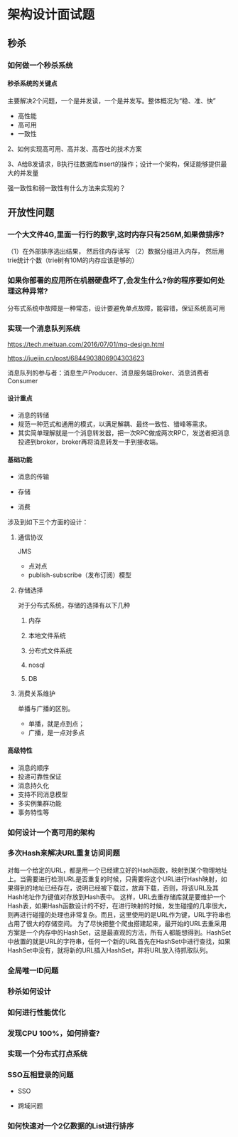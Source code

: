 # 架构设计面试题

## 秒杀

### 如何做一个秒杀系统

#### 秒杀系统的关键点

主要解决2个问题，一个是并发读，一个是并发写。整体概况为“稳、准、快”

- 高性能
- 高可用
- 一致性

2、如何实现高可用、高并发、高吞吐的技术方案

3、A给B发请求，B执行往数据库insert的操作；设计一个架构，保证能够提供最大的并发量

强一致性和弱一致性有什么方法来实现的？

## 开放性问题

### 一个大文件4G,里面一行行的数字,这时内存只有256M,如果做排序?

（1）在外部排序选出结果， 然后往内存读写
（2）数据分组进入内存， 然后用trie统计个数（trie树有10M的内存应该是够的）

### 如果你部署的应用所在机器硬盘坏了,会发生什么?你的程序要如何处理这种异常?

分布式系统中故障是一种常态，设计要避免单点故障，能容错，保证系统高可用

### 实现一个消息队列系统

https://tech.meituan.com/2016/07/01/mq-design.html

https://juejin.cn/post/6844903806904303623

消息队列的参与者：消息生产Producer、消息服务端Broker、消息消费者Consumer

#### 设计重点

- 消息的转储
- 规范一种范式和通用的模式，以满足解耦、最终一致性、错峰等需求。
- 其实简单理解就是一个消息转发器，把一次RPC做成两次RPC，发送者把消息投递到broker，broker再将消息转发一手到接收端。

#### 基础功能

- 消息的传输

- 存储

- 消费

涉及到如下三个方面的设计：

1. 通信协议

   JMS

   - 点对点
   - publish-subscribe（发布订阅）模型

2. 存储选择

   对于分布式系统，存储的选择有以下几种

   1. 内存

   2. 本地文件系统

   3. 分布式文件系统

   4. nosql

   5. DB

3. 消费关系维护

   单播与广播的区别。

   - 单播，就是点到点；
   - 广播，是一点对多点

#### 高级特性

- 消息的顺序
- 投递可靠性保证
- 消息持久化
- 支持不同消息模型
- 多实例集群功能
- 事务特性等

### 如何设计一个高可用的架构

### 多次Hash来解决URL重复访问问题

对每一个给定的URL，都是用一个已经建立好的Hash函数，映射到某个物理地址上。当需要进行检测URL是否重复的时候，只需要将这个URL进行Hash映射，如果得到的地址已经存在，说明已经被下载过，放弃下载，否则，将该URL及其Hash地址作为键值对存放到Hash表中。 
这样，URL去重存储库就是要维护一个Hash表，如果Hash函数设计的不好，在进行映射的时候，发生碰撞的几率很大，则再进行碰撞的处理也非常复杂。而且，这里使用的是URL作为键，URL字符串也占用了很大的存储空间。
为了尽快把整个爬虫搭建起来，最开始的URL去重采用方案是一个内存中的HashSet，这是最直观的方法，所有人都能想得到。HashSet中放置的就是URL的字符串，任何一个新的URL首先在HashSet中进行查找，如果HashSet中没有，就将新的URL插入HashSet，并将URL放入待抓取队列。

### 全局唯一ID问题

### 秒杀如何设计

### 如何进行性能优化

### 发现CPU 100%，如何排查?

### 实现一个分布式打点系统

### SSO互相登录的问题

- SSO

- 跨域问题

### 如何快速对一个2亿数据的List进行排序